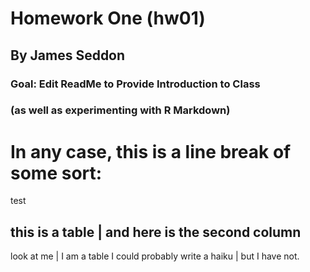 # Homework One (hw01)  
## By James Seddon  

### Goal: Edit ReadMe to Provide Introduction to Class
### (as well as experimenting with R Markdown)  

# In any case, this is a line break of some sort:

test

this is a table | and here is the second column
-----------------------------------------------
look at me | I am a table
I could probably write a haiku | but I have not.